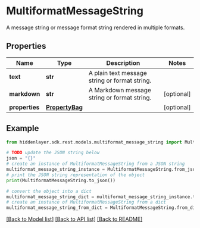 # MultiformatMessageString

A message string or message format string rendered in multiple formats.

## Properties

Name | Type | Description | Notes
------------ | ------------- | ------------- | -------------
**text** | **str** | A plain text message string or format string. | 
**markdown** | **str** | A Markdown message string or format string. | [optional] 
**properties** | [**PropertyBag**](PropertyBag.md) |  | [optional] 

## Example

```python
from hiddenlayer.sdk.rest.models.multiformat_message_string import MultiformatMessageString

# TODO update the JSON string below
json = "{}"
# create an instance of MultiformatMessageString from a JSON string
multiformat_message_string_instance = MultiformatMessageString.from_json(json)
# print the JSON string representation of the object
print(MultiformatMessageString.to_json())

# convert the object into a dict
multiformat_message_string_dict = multiformat_message_string_instance.to_dict()
# create an instance of MultiformatMessageString from a dict
multiformat_message_string_from_dict = MultiformatMessageString.from_dict(multiformat_message_string_dict)
```
[[Back to Model list]](../README.md#documentation-for-models) [[Back to API list]](../README.md#documentation-for-api-endpoints) [[Back to README]](../README.md)


